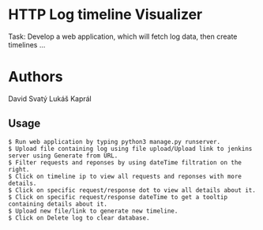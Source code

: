 # HTTP Log timeline Visualizer

Task:
Develop a web application, which will fetch log data, then create timelines ...

# Authors

David Svatý
Lukáš Kaprál

## Usage

```
$ Run web application by typing python3 manage.py runserver.
$ Upload file containing log using file upload/Upload link to jenkins server using Generate from URL.
$ Filter requests and reponses by using dateTime filtration on the right.
$ Click on timeline ip to view all requests and reponses with more details.
$ Click on specific request/response dot to view all details about it.
$ Click on specific request/response dateTime to get a tooltip containing details about it.
$ Upload new file/link to generate new timeline.
$ Click on Delete log to clear database.
```
